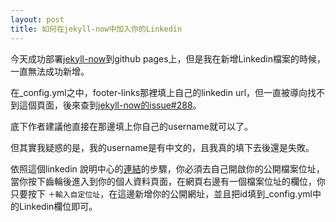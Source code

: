 ```yaml
---
layout: post
title: 如何在jekyll-now中加入你的Linkedin
---
```


今天成功部署[jekyll-now](https://github.com/barryclark/jekyll-now)到github pages上，但是我在新增Linkedin檔案的時候，一直無法成功新增。

在_config.yml之中，footer-links那裡填上自己的linkedin url，但一直被導向找不到這個頁面，後來查到[jekyll-now的issue#288](https://github.com/barryclark/jekyll-now/issues/288)。

底下作者建議他直接在那邊填上你自己的username就可以了。

但其實我疑惑的是，我的username是有中文的，且我真的填下去後還是失敗。

依照這個linkedin 說明中心的[連結](https://www.linkedin.com/help/linkedin/answer/87)的步驟，你必須去自己開啟你的公開檔案位址，當你按下齒輪後進入到你的個人資料頁面，在網頁右邊有一個檔案位址的欄位，你只要按下 `＋輸入自定位址`，在這邊新增你的公開網址，並且把id填到_config.yml中的Linkedin欄位即可。
